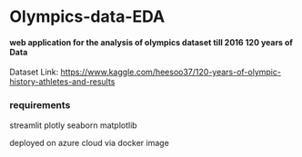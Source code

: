 # Olympics-data-EDA
#### web application for the analysis of olympics dataset till 2016 120 years of Data

Dataset Link: https://www.kaggle.com/heesoo37/120-years-of-olympic-history-athletes-and-results


### requirements

streamlit
plotly
seaborn
matplotlib



deployed on azure cloud via docker image



